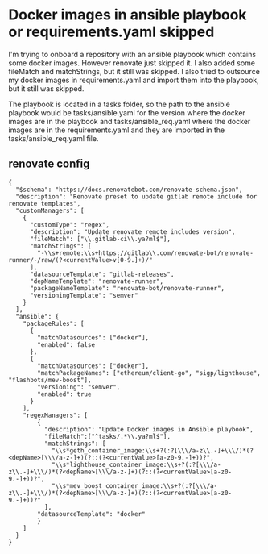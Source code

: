 # Docker images in ansible playbook or requirements.yaml skipped 

I'm trying to onboard a repository with an ansible playbook which contains some docker images. However renovate just skipped it. I also added some fileMatch and matchStrings, but it still was skipped. I also tried to outsource my docker images in requirements.yaml and import them into the playbook, but it still was skipped.

The playbook is located in a tasks folder, so the path to the ansible playbook would be tasks/ansible.yaml for the version where the docker images are in the playbook and tasks/ansible_req.yaml where the docker images are in the requirements.yaml and they are imported in the tasks/ansible_req.yaml file.

## renovate config


```
{
  "$schema": "https://docs.renovatebot.com/renovate-schema.json",
  "description": "Renovate preset to update gitlab remote include for renovate templates",
  "customManagers": [
    {
      "customType": "regex",
      "description": "Update renovate remote includes version",
      "fileMatch": ["\\.gitlab-ci\\.ya?ml$"],
      "matchStrings": [
        "-\\s+remote:\\s+https://gitlab\\.com/renovate-bot/renovate-runner/-/raw/(?<currentValue>v[0-9.]+)/"
      ],
      "datasourceTemplate": "gitlab-releases",
      "depNameTemplate": "renovate-runner",
      "packageNameTemplate": "renovate-bot/renovate-runner",
      "versioningTemplate": "semver"
    }
  ],
  "ansible": {
    "packageRules": [
      {
        "matchDatasources": ["docker"],
        "enabled": false
      },
      {
        "matchDatasources": ["docker"],
        "matchPackageNames": ["ethereum/client-go", "sigp/lighthouse", "flashbots/mev-boost"],
        "versioning": "semver",
        "enabled": true
      }
    ],
    "regexManagers": [
        {
          "description": "Update Docker images in Ansible playbook",
          "fileMatch":["^tasks/.*\\.ya?ml$"],
          "matchStrings": [
            "\\s*geth_container_image:\\s+?(:?[\\\/a-z\\.-]+\\\/)*(?<depName>[\\\/a-z-]+)(?::(?<currentValue>[a-z0-9.-]+))?",
            "\\s*lighthouse_container_image:\\s+?(:?[\\\/a-z\\.-]+\\\/)*(?<depName>[\\\/a-z-]+)(?::(?<currentValue>[a-z0-9.-]+))?",
            "\\s*mev_boost_container_image:\\s+?(:?[\\\/a-z\\.-]+\\\/)*(?<depName>[\\\/a-z-]+)(?::(?<currentValue>[a-z0-9.-]+))?"
          ],
        "datasourceTemplate": "docker"
        }
    ]
  }
}

```